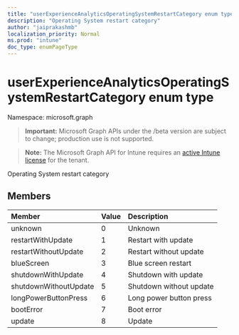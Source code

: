 ```yaml
---
title: "userExperienceAnalyticsOperatingSystemRestartCategory enum type"
description: "Operating System restart category"
author: "jaiprakashmb"
localization_priority: Normal
ms.prod: "intune"
doc_type: enumPageType
---
```


# userExperienceAnalyticsOperatingSystemRestartCategory enum type

Namespace: microsoft.graph

> **Important:** Microsoft Graph APIs under the /beta version are subject to change; production use is not supported.

> **Note:** The Microsoft Graph API for Intune requires an [active Intune license](https://go.microsoft.com/fwlink/?linkid=839381) for the tenant.

Operating System restart category

## Members
|Member|Value|Description|
|:---|:---|:---|
|unknown|0|Unknown|
|restartWithUpdate|1|Restart with update|
|restartWithoutUpdate|2|Restart without update|
|blueScreen|3|Blue screen restart|
|shutdownWithUpdate|4|Shutdown with update|
|shutdownWithoutUpdate|5|Shutdown without update|
|longPowerButtonPress|6|Long power button press|
|bootError|7|Boot error|
|update|8|Update|






